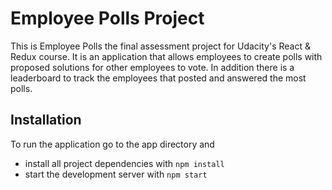 # Employee Polls Project

This is Employee Polls the final assessment project for Udacity's React & Redux course. It is an application that allows employees to create polls with proposed solutions for other employees to vote. In addition there is a leaderboard to track the employees that posted and answered the most polls.

## Installation

To run the application go to the app directory and 

- install all project dependencies with `npm install`
- start the development server with `npm start`
